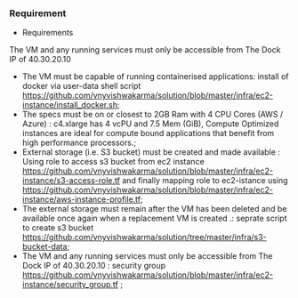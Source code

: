 ### Requirement

- Requirements

The VM and any running services must only be accessible from The Dock IP of 40.30.20.10
- The VM must be capable of running containerised applications: install of docker via user-data shell script https://github.com/vnyvishwakarma/solution/blob/master/infra/ec2-instance/install_docker.sh;
- The specs must be on or closest to 2GB Ram with 4 CPU Cores (AWS / Azure) :  c4.xlarge has 4 vcPU and 7.5 Mem (GiB), Compute Optimized instances are ideal for compute bound applications that benefit from high performance processors.;
- External storage (i.e. S3 bucket) must be created and made available : Using role to access s3 bucket from ec2 instance https://github.com/vnyvishwakarma/solution/blob/master/infra/ec2-instance/s3-access-role.tf and finally mapping role to ec2-istance using https://github.com/vnyvishwakarma/solution/blob/master/infra/ec2-instance/aws-instance-profile.tf;
- The external storage must remain after the VM has been deleted and be available once again when a replacement VM is created .: seprate script to create s3 bucket https://github.com/vnyvishwakarma/solution/tree/master/infra/s3-bucket-data;
- The VM and any running services must only be accessible from The Dock IP of 40.30.20.10 : security group https://github.com/vnyvishwakarma/solution/blob/master/infra/ec2-instance/security_group.tf ;
